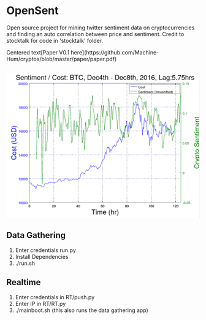 # OpenSent
Open source project for mining twitter sentiment data on cryptocurrencies and finding an auto
correlation between price and sentiment. Credit to stocktalk for code in 'stocktalk' folder.<br/>


<div class="align-center">Centered text[Paper V0.1 here](https://github.com/Machine-Hum/cryptos/blob/master/paper/paper.pdf)</div>
<br/>

![Plot](/Datasets/Plots/Dec4-8.png)

## Data Gathering 
1. Enter credentials run.py
2. Install Dependencies
3. ./run.sh

## Realtime
1. Enter credentials in RT/push.py
2. Enter IP in RT/RT.py
3. ./mainboot.sh (this also runs the data gathering app)
